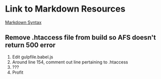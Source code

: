 # Link to Markdown Resources

[Markdown Syntax](https://www.markdownguide.org/basic-syntax/)

## Remove .htaccess file from build so AFS doesn't return 500 error

1. Edit gulpfile.babel.js
2. Around line 154, comment out line pertaining to .htaccess
3. ???
4. Profit
